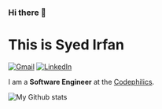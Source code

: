 ### Hi there 👋
# This is Syed Irfan
[![Gmail](https://img.shields.io/badge/%20-Send%20Mail-black?color=14171A&labelColor=ef5350&logo=gmail&logoColor=ffffff)](mailto:irfansyed479@gmail.com)
[![LinkedIn](https://img.shields.io/badge/%20-Connect-black?color=14171A&labelColor=212121&logo=linkedin&logoColor=ffffff)](https://www.linkedin.com/in/syedirfanx/)

<p align="justify">
I am a <b>Software Engineer</b> at the <a href="https://codephilics.com.au/">Codephilics</a>.
</p>


![My Github stats](https://github-readme-stats.vercel.app/api?username=erfanx&show_icons=true&hide_border=true)
<!--
**Erfanx/Erfanx** is a ✨ _special_ ✨ repository because its `README.md` (this file) appears on your GitHub profile.

Here are some ideas to get you started:

- 🔭 I’m currently working on ...
- 🌱 I’m currently learning ...
- 👯 I’m looking to collaborate on ...
- 🤔 I’m looking for help with ...
- 💬 Ask me about ...
- 📫 How to reach me: ...
- 😄 Pronouns: ...
- ⚡ Fun fact: ...
-->
